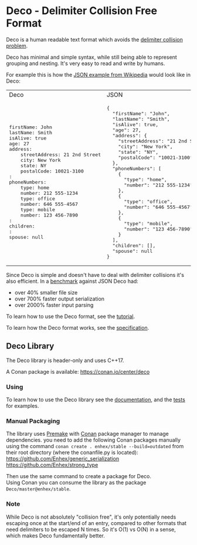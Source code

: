 # Deco - Delimiter Collision Free Format

Deco is a human readable text format which avoids the [delimiter collision problem](https://en.wikipedia.org/wiki/Delimiter#Delimiter_collision).

Deco has minimal and simple syntax, while still being able to represent grouping and nesting.
It's very easy to read and write by humans.

For example this is how the [JSON example from Wikipedia](https://en.wikipedia.org/wiki/JSON#Example) would look like in Deco:

<table>
<tr>
  <td>
      Deco
  </td>
  <td>
      JSON
  </td>
</tr>
<tr>
<td>
<pre>
firstName: John
lastName: Smith
isAlive: true
age: 27
address:
    streetAddress: 21 2nd Street
    city: New York
    state: NY
    postalCode: 10021-3100
:
phoneNumbers:
    type: home
    number: 212 555-1234
    type: office
    number: 646 555-4567
    type: mobile
    number: 123 456-7890
:
children:
:
spouse: null
</pre>
</td>
<td>
<pre>
{
  "firstName": "John",
  "lastName": "Smith",
  "isAlive": true,
  "age": 27,
  "address": {
    "streetAddress": "21 2nd Street",
    "city": "New York",
    "state": "NY",
    "postalCode": "10021-3100"
  },
  "phoneNumbers": [
    {
      "type": "home",
      "number": "212 555-1234"
    },
    {
      "type": "office",
      "number": "646 555-4567"
    },
    {
      "type": "mobile",
      "number": "123 456-7890"
    }
  ],
  "children": [],
  "spouse": null
}
</pre>
</td>
</tr>
</table>

Since Deco is simple and doesn't have to deal with delimiter collisions it's also efficient. In a [benchmark](https://github.com/Enhex/deco-benchmark) against JSON Deco had:
- over 40% smaller file size
- over 700% faster output serialization
- over 2000% faster input parsing


To learn how to use the Deco format, see the [tutorial](deco_tutorial.md).

To learn how the Deco format works, see the [specification](delimiter%20collision%20free%20format.txt).

## Deco Library

The Deco library is header-only and uses C++17.

A Conan package is available: https://conan.io/center/deco


### Using

To learn how to use the Deco library see the [documentation](documentation.md), and the [tests](tests) for examples.


### Manual Packaging

The library uses [Premake](https://premake.github.io/) with [Conan](https://conan.io/) package manager to manage dependencies.
you need to add the following Conan packages manually using the command `conan create . enhex/stable --build=outdated` from their root directory (where the conanfile.py is located):  
https://github.com/Enhex/generic_serialization  
https://github.com/Enhex/strong_type  
  
Then use the same command to create a package for Deco.  
Using Conan you can consume the library as the package `Deco/master@enhex/stable`.


### Note

While Deco is not absolutely "collision free",
it's only potentially needs escaping once at the start/end of an entry,
compared to other formats that need delimiters to be escaped N times.
So it's O(1) vs O(N) in a sense, which makes Deco fundamentally better.
